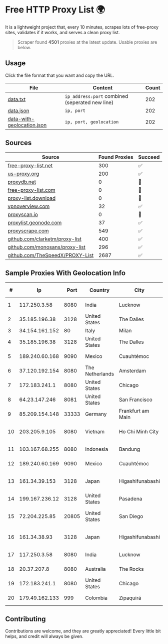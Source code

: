 
# Free HTTP Proxy List 🌍

It is a lightweight project that, every 10 minutes, scrapes lots of free-proxy sites, validates if it works, and serves a clean proxy list.


> Scraper found **4501** proxies at the latest update. Usable proxies are below.

## Usage

Click the file format that you want and copy the URL.


|File|Content|Count|
|----|-------|-----|
|[data.txt](https://raw.githubusercontent.com/themiralay/Proxy-List-World/master/data.txt)|`ip_address:port` combined (seperated new line)|202|
|[data.json](https://raw.githubusercontent.com/themiralay/Proxy-List-World/master/data.json)|`ip, port`|202|
|[data-with-geolocation.json](https://raw.githubusercontent.com/themiralay/Proxy-List-World/master/data-with-geolocation.json)|`ip, port, geolocation`|202|

## Sources

|Source|Found Proxies|Succeed|
|------|-------------|-------|
|[free-proxy-list.net](https://free-proxy-list.net)|300|✅|
|[us-proxy.org](https://www.us-proxy.org)|200|✅|
|[proxydb.net](http://proxydb.net)|0|🚫|
|[free-proxy-list.com](https://free-proxy-list.com/?page=&port=&type%5B%5D=http&type%5B%5D=https&up_time=0&search=Search)|0|🚫|
|[proxy-list.download](https://www.proxy-list.download/HTTP)|0|🚫|
|[vpnoverview.com](https://vpnoverview.com/privacy/anonymous-browsing/free-proxy-servers)|32|✅|
|[proxyscan.io](https://www.proxyscan.io)|0|🚫|
|[proxylist.geonode.com](https://proxylist.geonode.com/api/proxy-list?limit=300&page=1&sort_by=lastChecked&sort_type=desc&protocols=http,https)|37|✅|
|[proxyscrape.com](https://api.proxyscrape.com/v2/?request=displayproxies&protocol=http&timeout=10000&country=all&ssl=all&anonymity=all)|549|✅|
|[github.com/clarketm/proxy-list](https://raw.githubusercontent.com/clarketm/proxy-list/master/proxy-list-raw.txt)|400|✅|
|[github.com/monosans/proxy-list](https://raw.githubusercontent.com/monosans/proxy-list/main/proxies/http.txt)|296|✅|
|[github.com/TheSpeedX/PROXY-List](https://raw.githubusercontent.com/TheSpeedX/PROXY-List/master/http.txt)|2687|✅|


## Sample Proxies With Geolocation Info

|#|Ip|Port|Country|City|Internet Service Provider|
|-|--|----|-------|----|-------------------------|
|1|117.250.3.58|8080|India|Lucknow|Bharat Sanchar Nigam Ltd|
|2|35.185.196.38|3128|United States|The Dalles|Google LLC|
|3|34.154.161.152|80|Italy|Milan|Google LLC|
|4|35.185.196.38|3128|United States|The Dalles|Google LLC|
|5|189.240.60.168|9090|Mexico|Cuauhtémoc|Uninet S.A. de C.V.|
|6|37.120.192.154|8080|The Netherlands|Amsterdam|M247 Europe SRL|
|7|172.183.241.1|8080|United States|Chicago|Microsoft|
|8|64.23.147.246|8081|United States|San Francisco|DigitalOcean, LLC|
|9|85.209.154.148|33333|Germany|Frankfurt am Main|Stark Industries Solutions LTD|
|10|203.205.9.105|8080|Vietnam|Ho Chi Minh City|CMC Telecom Infrastructure Company|
|11|103.167.68.255|8080|Indonesia|Bandung|PT Kataji Nukami Indonesia|
|12|189.240.60.169|9090|Mexico|Cuauhtémoc|Uninet S.A. de C.V.|
|13|161.34.39.153|3128|Japan|Higashifunabashi|NTT PC Communications, Inc.|
|14|199.167.236.12|3128|United States|Pasadena|GLOBAL IT|
|15|72.204.225.85|20805|United States|San Diego|Cox Communications Inc.|
|16|161.34.38.93|3128|Japan|Higashifunabashi|NTT PC Communications, Inc.|
|17|117.250.3.58|8080|India|Lucknow|Bharat Sanchar Nigam Ltd|
|18|20.37.207.8|8080|Australia|The Rocks|Microsoft Corporation|
|19|172.183.241.1|8080|United States|Chicago|Microsoft|
|20|179.49.162.133|999|Colombia|Zipaquirá|Integra Multisolutions|



## Contributing

Contributions are welcome, and they are greatly appreciated! Every
little bit helps, and credit will always be given.

